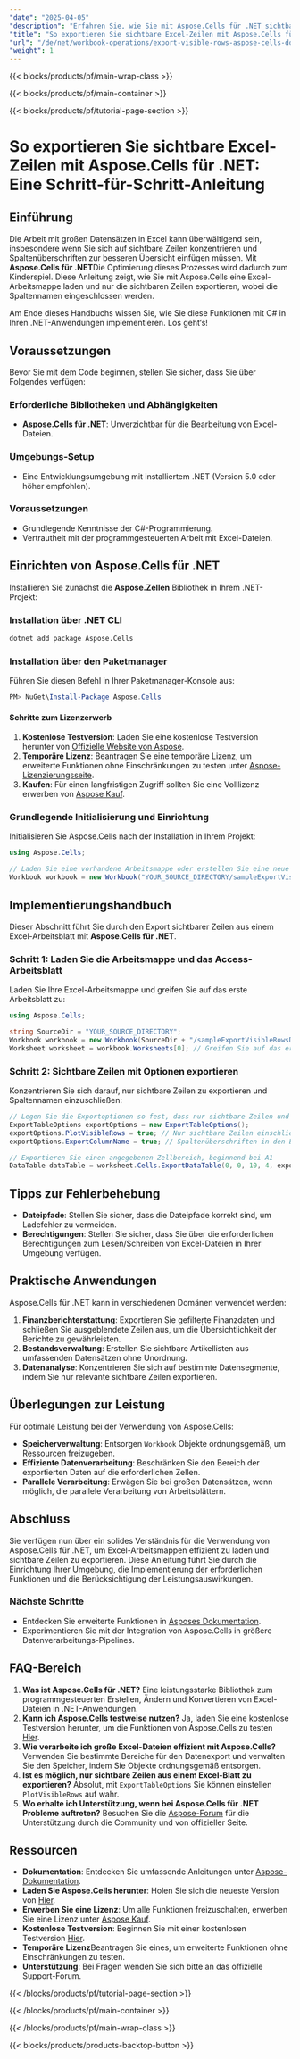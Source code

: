 ```yaml
---
"date": "2025-04-05"
"description": "Erfahren Sie, wie Sie mit Aspose.Cells für .NET sichtbare Zeilen effizient aus einer Excel-Arbeitsmappe exportieren. Optimieren Sie Ihre Datenverarbeitung in C# mit diesem umfassenden Leitfaden."
"title": "So exportieren Sie sichtbare Excel-Zeilen mit Aspose.Cells für .NET – Eine Schritt-für-Schritt-Anleitung"
"url": "/de/net/workbook-operations/export-visible-rows-aspose-cells-dotnet/"
"weight": 1
---
```


{{< blocks/products/pf/main-wrap-class >}}

{{< blocks/products/pf/main-container >}}

{{< blocks/products/pf/tutorial-page-section >}}


# So exportieren Sie sichtbare Excel-Zeilen mit Aspose.Cells für .NET: Eine Schritt-für-Schritt-Anleitung

## Einführung

Die Arbeit mit großen Datensätzen in Excel kann überwältigend sein, insbesondere wenn Sie sich auf sichtbare Zeilen konzentrieren und Spaltenüberschriften zur besseren Übersicht einfügen müssen. Mit **Aspose.Cells für .NET**Die Optimierung dieses Prozesses wird dadurch zum Kinderspiel. Diese Anleitung zeigt, wie Sie mit Aspose.Cells eine Excel-Arbeitsmappe laden und nur die sichtbaren Zeilen exportieren, wobei die Spaltennamen eingeschlossen werden.

Am Ende dieses Handbuchs wissen Sie, wie Sie diese Funktionen mit C# in Ihren .NET-Anwendungen implementieren. Los geht‘s!

## Voraussetzungen

Bevor Sie mit dem Code beginnen, stellen Sie sicher, dass Sie über Folgendes verfügen:

### Erforderliche Bibliotheken und Abhängigkeiten
- **Aspose.Cells für .NET**: Unverzichtbar für die Bearbeitung von Excel-Dateien.

### Umgebungs-Setup
- Eine Entwicklungsumgebung mit installiertem .NET (Version 5.0 oder höher empfohlen).

### Voraussetzungen
- Grundlegende Kenntnisse der C#-Programmierung.
- Vertrautheit mit der programmgesteuerten Arbeit mit Excel-Dateien.

## Einrichten von Aspose.Cells für .NET

Installieren Sie zunächst die **Aspose.Zellen** Bibliothek in Ihrem .NET-Projekt:

### Installation über .NET CLI

```bash
dotnet add package Aspose.Cells
```

### Installation über den Paketmanager

Führen Sie diesen Befehl in Ihrer Paketmanager-Konsole aus:

```powershell
PM> NuGet\Install-Package Aspose.Cells
```

#### Schritte zum Lizenzerwerb

1. **Kostenlose Testversion**: Laden Sie eine kostenlose Testversion herunter von [Offizielle Website von Aspose](https://releases.aspose.com/cells/net/).
2. **Temporäre Lizenz**: Beantragen Sie eine temporäre Lizenz, um erweiterte Funktionen ohne Einschränkungen zu testen unter [Aspose-Lizenzierungsseite](https://purchase.aspose.com/temporary-license/).
3. **Kaufen**: Für einen langfristigen Zugriff sollten Sie eine Volllizenz erwerben von [Aspose Kauf](https://purchase.aspose.com/buy).

### Grundlegende Initialisierung und Einrichtung

Initialisieren Sie Aspose.Cells nach der Installation in Ihrem Projekt:

```csharp
using Aspose.Cells;

// Laden Sie eine vorhandene Arbeitsmappe oder erstellen Sie eine neue
Workbook workbook = new Workbook("YOUR_SOURCE_DIRECTORY/sampleExportVisibleRowsData.xlsx");
```

## Implementierungshandbuch

Dieser Abschnitt führt Sie durch den Export sichtbarer Zeilen aus einem Excel-Arbeitsblatt mit **Aspose.Cells für .NET**.

### Schritt 1: Laden Sie die Arbeitsmappe und das Access-Arbeitsblatt

Laden Sie Ihre Excel-Arbeitsmappe und greifen Sie auf das erste Arbeitsblatt zu:

```csharp
using Aspose.Cells;

string SourceDir = "YOUR_SOURCE_DIRECTORY";
Workbook workbook = new Workbook(SourceDir + "/sampleExportVisibleRowsData.xlsx");
Worksheet worksheet = workbook.Worksheets[0]; // Greifen Sie auf das erste Arbeitsblatt zu
```

### Schritt 2: Sichtbare Zeilen mit Optionen exportieren

Konzentrieren Sie sich darauf, nur sichtbare Zeilen zu exportieren und Spaltennamen einzuschließen:

```csharp
// Legen Sie die Exportoptionen so fest, dass nur sichtbare Zeilen und Überschriften einbezogen werden.
ExportTableOptions exportOptions = new ExportTableOptions();
exportOptions.PlotVisibleRows = true; // Nur sichtbare Zeilen einschließen
exportOptions.ExportColumnName = true; // Spaltenüberschriften in den Export einschließen

// Exportieren Sie einen angegebenen Zellbereich, beginnend bei A1
DataTable dataTable = worksheet.Cells.ExportDataTable(0, 0, 10, 4, exportOptions);
```

## Tipps zur Fehlerbehebung

- **Dateipfade**: Stellen Sie sicher, dass die Dateipfade korrekt sind, um Ladefehler zu vermeiden.
- **Berechtigungen**: Stellen Sie sicher, dass Sie über die erforderlichen Berechtigungen zum Lesen/Schreiben von Excel-Dateien in Ihrer Umgebung verfügen.

## Praktische Anwendungen

Aspose.Cells für .NET kann in verschiedenen Domänen verwendet werden:

1. **Finanzberichterstattung**: Exportieren Sie gefilterte Finanzdaten und schließen Sie ausgeblendete Zeilen aus, um die Übersichtlichkeit der Berichte zu gewährleisten.
2. **Bestandsverwaltung**: Erstellen Sie sichtbare Artikellisten aus umfassenden Datensätzen ohne Unordnung.
3. **Datenanalyse**: Konzentrieren Sie sich auf bestimmte Datensegmente, indem Sie nur relevante sichtbare Zeilen exportieren.

## Überlegungen zur Leistung

Für optimale Leistung bei der Verwendung von Aspose.Cells:

- **Speicherverwaltung**: Entsorgen `Workbook` Objekte ordnungsgemäß, um Ressourcen freizugeben.
- **Effiziente Datenverarbeitung**: Beschränken Sie den Bereich der exportierten Daten auf die erforderlichen Zellen.
- **Parallele Verarbeitung**: Erwägen Sie bei großen Datensätzen, wenn möglich, die parallele Verarbeitung von Arbeitsblättern.

## Abschluss

Sie verfügen nun über ein solides Verständnis für die Verwendung von Aspose.Cells für .NET, um Excel-Arbeitsmappen effizient zu laden und sichtbare Zeilen zu exportieren. Diese Anleitung führt Sie durch die Einrichtung Ihrer Umgebung, die Implementierung der erforderlichen Funktionen und die Berücksichtigung der Leistungsauswirkungen.

### Nächste Schritte

- Entdecken Sie erweiterte Funktionen in [Asposes Dokumentation](https://reference.aspose.com/cells/net/).
- Experimentieren Sie mit der Integration von Aspose.Cells in größere Datenverarbeitungs-Pipelines.

## FAQ-Bereich

1. **Was ist Aspose.Cells für .NET?** 
   Eine leistungsstarke Bibliothek zum programmgesteuerten Erstellen, Ändern und Konvertieren von Excel-Dateien in .NET-Anwendungen.
2. **Kann ich Aspose.Cells testweise nutzen?**
   Ja, laden Sie eine kostenlose Testversion herunter, um die Funktionen von Aspose.Cells zu testen [Hier](https://releases.aspose.com/cells/net/).
3. **Wie verarbeite ich große Excel-Dateien effizient mit Aspose.Cells?**
   Verwenden Sie bestimmte Bereiche für den Datenexport und verwalten Sie den Speicher, indem Sie Objekte ordnungsgemäß entsorgen.
4. **Ist es möglich, nur sichtbare Zeilen aus einem Excel-Blatt zu exportieren?**
   Absolut, mit `ExportTableOptions` Sie können einstellen `PlotVisibleRows` auf wahr.
5. **Wo erhalte ich Unterstützung, wenn bei Aspose.Cells für .NET Probleme auftreten?**
   Besuchen Sie die [Aspose-Forum](https://forum.aspose.com/c/cells/9) für die Unterstützung durch die Community und von offizieller Seite.

## Ressourcen

- **Dokumentation**: Entdecken Sie umfassende Anleitungen unter [Aspose-Dokumentation](https://reference.aspose.com/cells/net/).
- **Laden Sie Aspose.Cells herunter**: Holen Sie sich die neueste Version von [Hier](https://releases.aspose.com/cells/net/).
- **Erwerben Sie eine Lizenz**: Um alle Funktionen freizuschalten, erwerben Sie eine Lizenz unter [Aspose Kauf](https://purchase.aspose.com/buy).
- **Kostenlose Testversion**: Beginnen Sie mit einer kostenlosen Testversion [Hier](https://releases.aspose.com/cells/net/).
- **Temporäre Lizenz**Beantragen Sie eines, um erweiterte Funktionen ohne Einschränkungen zu testen.
- **Unterstützung**: Bei Fragen wenden Sie sich bitte an das offizielle Support-Forum.

{{< /blocks/products/pf/tutorial-page-section >}}

{{< /blocks/products/pf/main-container >}}

{{< /blocks/products/pf/main-wrap-class >}}

{{< blocks/products/products-backtop-button >}}